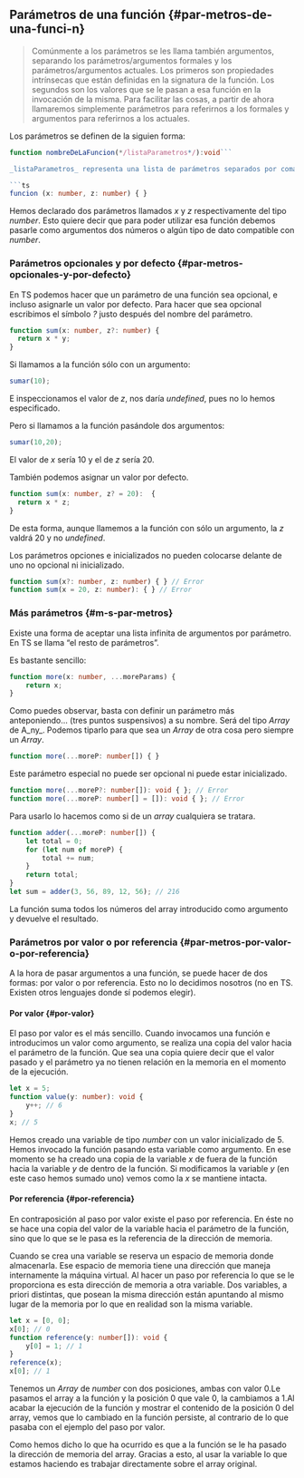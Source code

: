 ## Parámetros de una función {#par-metros-de-una-funci-n}


> Comúnmente a los parámetros se les llama también argumentos, separando los parámetros/argumentos formales y los parámetros/argumentos actuales. Los primeros son propiedades intrínsecas que están definidas en la signatura de la función. Los segundos son los valores que se le pasan a esa función en la invocación de la misma. Para facilitar las cosas, a partir de ahora llamaremos simplemente parámetros para referirnos a los formales y argumentos para referirnos a los actuales.



Los parámetros se definen de la siguien forma:

```ts
function nombreDeLaFuncion(*/listaParametros*/):void```

_listaParametros_ representa una lista de parámetros separados por coma. Los parámetros son valores que la función acepta como entrada. Esto resulta muy útil para construir funciones más reutilizables que nos ahorren tiempo y trabajo.

```ts
funcion (x: number, z: number) { }
```

Hemos declarado dos parámetros llamados _x_ y _z_ respectivamente del tipo *number*. Esto quiere decir que para poder utilizar esa función debemos pasarle como argumentos dos números o algún tipo de dato compatible con *number*.

### Parámetros opcionales y por defecto {#par-metros-opcionales-y-por-defecto}

En TS podemos hacer que un parámetro de una función sea opcional, e incluso asignarle un valor por defecto. Para hacer que sea opcional escribimos el símbolo _?_ justo después del nombre del parámetro.

```ts
function sum(x: number, z?: number) {
  return x * y;
}
```

Si llamamos a la función sólo con un argumento:

```ts
sumar(10);
```

E inspeccionamos el valor de _z_, nos daría _undefined_, pues no lo hemos especificado.

Pero si llamamos a la función pasándole dos argumentos:

```ts
sumar(10,20);
```

El valor de _x_ sería 10 y el de _z_ sería 20.

También podemos asignar un valor por defecto.

```ts
function sum(x: number, z? = 20):  {
  return x * z;
}
```

De esta forma, aunque llamemos a la función con sólo un argumento, la _z_ valdrá 20 y no _undefined_.

Los parámetros opciones e inicializados no pueden colocarse delante de uno no opcional ni inicializado.

```ts
function sum(x?: number, z: number) { } // Error
function sum(x = 20, z: number): { } // Error
```

### Más parámetros {#m-s-par-metros}

Existe una forma de aceptar una lista infinita de argumentos por parámetro. En TS se llama “el resto de parámetros”.

Es bastante sencillo:
```ts
function more(x: number, ...moreParams) {
    return x;
}
```

Como puedes observar, basta con definir un parámetro más anteponiendo… (tres puntos suspensivos) a su nombre. Será del tipo _Array_ de A_ny_. Podemos tiparlo para que sea un _Array_ de otra cosa pero siempre un _Array_.

```ts
function more(...moreP: number[]) { }
```

Este parámetro especial no puede ser opcional ni puede estar inicializado.

```ts
function more(...moreP?: number[]): void { }; // Error
function more(...moreP: number[] = []): void { }; // Error
```


Para usarlo lo hacemos como si de un _array_ cualquiera se tratara.

```ts
function adder(...moreP: number[]) {
    let total = 0;
    for (let num of moreP) {
        total += num;
    }
    return total;
}
let sum = adder(3, 56, 89, 12, 56); // 216
```

La función suma todos los números del array introducido como argumento y devuelve el resultado.

### Parámetros por valor o por referencia {#par-metros-por-valor-o-por-referencia}

A la hora de pasar argumentos a una función, se puede hacer de dos formas: por valor o por referencia. Esto no lo decidimos nosotros (no en TS. Existen otros lenguajes donde sí podemos elegir).

#### Por valor {#por-valor}

El paso por valor es el más sencillo. Cuando invocamos una función e introducimos un valor como argumento, se realiza una copia del valor hacia el parámetro de la función. Que sea una copia quiere decir que el valor pasado y el parámetro ya no tienen relación en la memoria en el momento de la ejecución.

```ts
let x = 5;
function value(y: number): void {
    y++; // 6
}
x; // 5
```

Hemos creado una variable de tipo *number* con un valor inicializado de 5\. Hemos invocado la función pasando esta variable como argumento. En ese momento se ha creado una copia de la variable _x_ de fuera de la función hacia la variable _y_ de dentro de la función. Si modificamos la variable _y_ (en este caso hemos sumado uno) vemos como la _x_ se mantiene intacta.

#### Por referencia {#por-referencia}

En contraposición al paso por valor existe el paso por referencia. En éste no se hace una copia del valor de la variable hacia el parámetro de la función, sino que lo que se le pasa es la referencia de la dirección de memoria.

Cuando se crea una variable se reserva un espacio de memoria donde almacenarla. Ese espacio de memoria tiene una dirección que maneja internamente la máquina virtual. Al hacer un paso por referencia lo que se le proporciona es esta dirección de memoria a otra variable. Dos variables, a priori distintas, que posean la misma dirección están apuntando al mismo lugar de la memoria por lo que en realidad son la misma variable.

```ts
let x = [0, 0];
x[0]; // 0
function reference(y: number[]): void {
    y[0] = 1; // 1
}
reference(x);
x[0]; // 1
```

Tenemos un _Array_ de *number* con dos posiciones, ambas con valor 0.Le pasamos el array a la función y la posición 0 que vale 0, la cambiamos a 1.Al acabar la ejecución de la función y mostrar el contenido de la posición 0 del array, vemos que lo cambiado en la función persiste, al contrario de lo que pasaba con el ejemplo del paso por valor.

Como hemos dicho lo que ha ocurrido es que a la función se le ha pasado la dirección de memoria del array. Gracias a esto, al usar la variable lo que estamos haciendo es trabajar directamente sobre el array original.